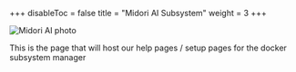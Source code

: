 +++
disableToc = false
title = "Midori AI Subsystem"
weight = 3
+++

![Midori AI photo](https://tea-cup.midori-ai.xyz/download/logo_color1.png)

This is the page that will host our help pages / setup pages for the docker subsystem manager